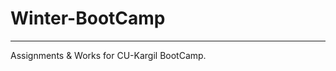 # Winter-BootCamp
************************************************************* 
Assignments & Works for CU-Kargil BootCamp.
